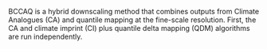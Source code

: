 BCCAQ is a hybrid downscaling method that combines outputs from Climate Analogues (CA) and quantile mapping at the fine-scale resolution. First, the CA and climate imprint (CI) plus quantile delta mapping (QDM) algorithms are run independently.
